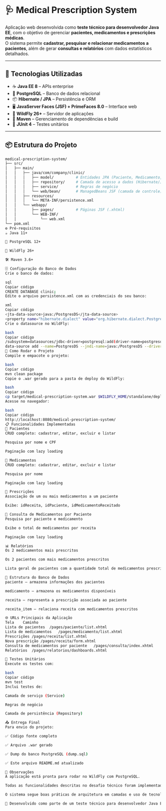 # 🩺 Medical Prescription System

Aplicação web desenvolvida como **teste técnico para desenvolvedor Java EE**, com o objetivo de gerenciar **pacientes, medicamentos e prescrições médicas**.  
O sistema permite **cadastrar, pesquisar e relacionar medicamentos a pacientes**, além de gerar **consultas e relatórios** com dados estatísticos detalhados.

---

## 📁 Tecnologias Utilizadas

- ☕ **Java EE 8** – APIs enterprise  
- 🐘 **PostgreSQL** – Banco de dados relacional  
- 📦 **Hibernate / JPA** – Persistência e ORM  
- 🖥️ **JavaServer Faces (JSF) + PrimeFaces 8.0** – Interface web  
- 🐺 **WildFly 26+** – Servidor de aplicações  
- 🔧 **Maven** – Gerenciamento de dependências e build  
- 🧪 **JUnit 4** – Testes unitários

---

## 📦 Estrutura do Projeto

```bash
medical-prescription-system/
├── src/
│   ├── main/
│   │   ├── java/com/company/clinic/
│   │   │   ├── model/          # Entidades JPA (Paciente, Medicamento, Receita, ReceitaItem)
│   │   │   ├── repository/     # Camada de acesso a dados (Hibernate/JPA)
│   │   │   ├── service/        # Regras de negócio
│   │   │   └── web/bean/       # ManagedBeans JSF (camada de controle)
│   │   ├── resources/
│   │   │   └── META-INF/persistence.xml
│   │   └── webapp/
│   │       ├── pages/          # Páginas JSF (.xhtml)
│   │       └── WEB-INF/
│   │           └── web.xml
└── pom.xml
⚙️ Pré-requisitos
☕ Java 11+

🐘 PostgreSQL 12+

🐺 WildFly 26+

🛠️ Maven 3.6+

🗄️ Configuração do Banco de Dados
Crie o banco de dados:

sql
Copiar código
CREATE DATABASE clinic;
Edite o arquivo persistence.xml com as credenciais do seu banco:

xml
Copiar código
<jta-data-source>java:/PostgresDS</jta-data-source>
<property name="hibernate.dialect" value="org.hibernate.dialect.PostgreSQL95Dialect"/>
Crie o datasource no WildFly:

bash
Copiar código
/subsystem=datasources/jdbc-driver=postgresql:add(driver-name=postgresql,driver-module-name=org.postgresql,driver-class-name=org.postgresql.Driver)
data-source add --name=PostgresDS --jndi-name=java:/PostgresDS --driver-name=postgresql --connection-url=jdbc:postgresql://localhost:5432/clinic --user-name=postgres --password=postgres
🚀 Como Rodar o Projeto
Compile e empacote o projeto:

bash
Copiar código
mvn clean package
Copie o .war gerado para a pasta de deploy do WildFly:

bash
Copiar código
cp target/medical-prescription-system.war $WILDFLY_HOME/standalone/deployments/
Acesse no navegador:

bash
Copiar código
http://localhost:8080/medical-prescription-system/
📋 Funcionalidades Implementadas
👤 Pacientes
CRUD completo: cadastrar, editar, excluir e listar

Pesquisa por nome e CPF

Paginação com lazy loading

💊 Medicamentos
CRUD completo: cadastrar, editar, excluir e listar

Pesquisa por nome

Paginação com lazy loading

📜 Prescrições
Associação de um ou mais medicamentos a um paciente

Exibe: idReceita, idPaciente, idMedicamentoReceitado

🔎 Consulta de Medicamentos por Paciente
Pesquisa por paciente e medicamento

Exibe o total de medicamentos por receita

Paginação com lazy loading

📊 Relatórios
Os 2 medicamentos mais prescritos

Os 2 pacientes com mais medicamentos prescritos

Lista geral de pacientes com a quantidade total de medicamentos prescritos

📁 Estrutura do Banco de Dados
paciente – armazena informações dos pacientes

medicamento – armazena os medicamentos disponíveis

receita – representa a prescrição associada ao paciente

receita_item – relaciona receita com medicamentos prescritos

🌐 URLs Principais da Aplicação
Tela	Caminho
Lista de pacientes	/pages/paciente/list.xhtml
Lista de medicamentos	/pages/medicamento/list.xhtml
Prescrições	/pages/receita/list.xhtml
Nova prescrição	/pages/receita/form.xhtml
Consulta de medicamentos por paciente	/pages/consulta/index.xhtml
Relatórios	/pages/relatorios/dashboards.xhtml

🧪 Testes Unitários
Execute os testes com:

bash
Copiar código
mvn test
Inclui testes de:

Camada de serviço (Service)

Regras de negócio

Camada de persistência (Repository)

📤 Entrega Final
Para envio do projeto:

✅ Código fonte completo

✅ Arquivo .war gerado

✅ Dump do banco PostgreSQL (dump.sql)

✅ Este arquivo README.md atualizado

📌 Observações
A aplicação está pronta para rodar no WildFly com PostgreSQL.

Todas as funcionalidades descritas no desafio técnico foram implementadas e testadas.

O sistema segue boas práticas de arquitetura em camadas e uso de tecnologias padrão do ecossistema Java EE.

📍 Desenvolvido como parte de um teste técnico para desenvolvedor Java EE – demonstrando habilidades com back-end Java, front-end JSF, persistência com Hibernate, integração com PostgreSQL e implantação em WildFly.














